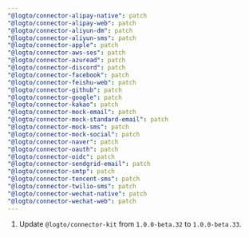 ```yaml
---
"@logto/connector-alipay-native": patch
"@logto/connector-alipay-web": patch
"@logto/connector-aliyun-dm": patch
"@logto/connector-aliyun-sms": patch
"@logto/connector-apple": patch
"@logto/connector-aws-ses": patch
"@logto/connector-azuread": patch
"@logto/connector-discord": patch
"@logto/connector-facebook": patch
"@logto/connector-feishu-web": patch
"@logto/connector-github": patch
"@logto/connector-google": patch
"@logto/connector-kakao": patch
"@logto/connector-mock-email": patch
"@logto/connector-mock-standard-email": patch
"@logto/connector-mock-sms": patch
"@logto/connector-mock-social": patch
"@logto/connector-naver": patch
"@logto/connector-oauth": patch
"@logto/connector-oidc": patch
"@logto/connector-sendgrid-email": patch
"@logto/connector-smtp": patch
"@logto/connector-tencent-sms": patch
"@logto/connector-twilio-sms": patch
"@logto/connector-wechat-native": patch
"@logto/connector-wechat-web": patch
---
```


1. Update `@logto/connector-kit` from `1.0.0-beta.32` to `1.0.0-beta.33`.
